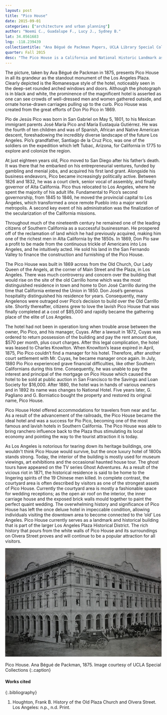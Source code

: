 ```yaml
---
layout: post
title: "Pico House"
date: 2015-09-01
categories: ["architecture and urban planning"]
author: "Noemi C., Guadalupe F., Lucy J., Sydney B."
lat: 34.0561683
lng: -118.239439
collectiontitle: "Ana Bégué de Packman Papers, UCLA Library Special Collections"
quarter: Fall 2015
desc: "The Pico House is a California and National Historic Landmark as it was the first, and at one point the most extravagant grand hotel in Southern California."
---
```

The picture, taken by Ava Bégué de Packman in 1875, presents Pico House in all its grandeur as the standout monument of the Los Angeles Plaza. Clearly depicted is the Romanesque style of the hotel, noticeably seen in the deep-set rounded arched windows and doors. Although the photograph is in black and white, the prominence of the magnificent hotel is asserted as one can see crowds of well-dressed men and women gathered outside, and ornate horse-drawn carriages pulling up to the curb. Pico House was created from the great efforts of Don Pío Pico in 1869.

Pío de Jesús Pico was born in San Gabriel on May 5, 1801, to his Mexican immigrant parents José María Pico and María Eustaquia Gutiérrez. He was the fourth of ten children and was of Spanish, African and Native American descent, foreshadowing the incredibly diverse landscape of the future Los Angeles. Pío’s grandfather, Santiago de la Cruz Pico, was one of the soldiers on the expedition which left Tubac, Arizona, for California in 1775 to explore and colonize the region.

At just eighteen years old, Pico moved to San Diego after his father’s death. It was there that he embarked on his entrepreneurial ventures, funded by gambling and menial jobs, and acquired his first land grant. Alongside his business endeavors, Pico became increasingly politically active. Between 1826 and 1832, he was a court clerk, senior vocal of assembly, and finally governor of Alta California. Pico thus relocated to Los Angeles, where he spent the majority of his adult life. Fundamental to Pico’s second governorship, from 1845 to 1846, he moved the provincial capital to Los Angeles, which transformed a once remote Pueblo into a major world metropolis. A second key event of his administration was the finalization of the secularization of the California missions.

Throughout much of the nineteenth century he remained one of the leading citizens of Southern California as a successful businessman. He prospered off of the reclamation of land which he had previously acquired, making him one of the richest men in Alta California by the 1850s. In 1869, Don Pío saw a profit to be made from the continuous trickle of Americans into Los Angeles, and he intuitively acted. He sold his land in the San Fernando Valley to finance the construction and furnishing of the Pico House.

The Pico House was built in 1869 across from the Old Church, Our Lady Queen of the Angels, at the corner of Main Street and the Plaza, in Los Angeles. There was much controversy and concern over the building that would rise on the site of the old Carrillo home which was the most distinguished residence in town and home to Don José Carrillo during the time that California entered the Union in 1850. Don José’s generous hospitality distinguished his residence for years. Consequently, many Angelenos were outraged over Pico’s decision to build over the Old Carrillo site. Shortly thereafter, citizens grew to love the lavish Pico House that was finally completed at a cost of $85,000 and rapidly became the gathering place of the elite of Los Angeles.

The hotel had not been in operation long when trouble arose between the owner, Pio Pico, and his manager, Cuyas. After a lawsuit in 1872, Cuyas was ordered to return possession of the building and pay the rent amount due, $570 per month, plus court charges. After this legal complication, the hotel was leased to Charles Knowlton. When Knowlton’s lease expired in April, 1875, Pio Pico couldn’t find a manager for his hotel. Therefore, after another court settlement with Mr. Cuyas, he became manager once again.  In July, 1880 Pio Pico experienced grave financial difficulties, like other Southern Californians during this time. Consequently, he was unable to pay the interest and principal of the mortgage on Pico House which caused the hotel to be sold at public auction in San Francisco to the Savings and Loan Society for $16,000. After 1880, the hotel was in hands of various owners and in 1892 its name was changes to National Hotel. Five years later, G. Pagliano and G. Borniatico bought the property and restored its original name, Pico House.

Pico House Hotel offered accommodations for travelers from near and far. As a result of the advancement of the railroads, the Pico House became the ideal hotel and was a success for Pio Pico, becoming one of the most famous and lavish hotels in Southern California. The Pico House was able to bring ranchero influence back to the Plaza thus stimulating its local economy and pointing the way to the tourist attraction it is today. 

As Los Angeles is notorious for tearing down its heritage buildings, one wouldn't think Pico House would survive, but the once luxury hotel of 1800s stands strong. Today, the interior of the building is mostly used for museum viewings, art exhibitions and the occasional haunted house tour. The ghost tours have appeared on the TV series Ghost Adventures. As a result of the vicious riot in 1871, the historical residence is said to be home to the lingering spirits of the 19 Chinese men killed. In complete contrast, the courtyard area is often described by visitors as one of the strongest assets of Pico House. Currently the courtyard area is mostly a fashionable space for wedding receptions; as the open air roof on the interior, the inner carriage house and the exposed brick walls mould together to paint the perfect quaint wedding. The overwhelming history and significance of Pico House has left the once deluxe hotel in impeccable condition, allowing individuals visiting the downtown area to become connected to the ‘old’ Los Angeles. Pico House currently serves as a landmark and historical building that is part of the larger Los Angeles Plaza Historical District. The rich history that pours from the white walls of Pico House and its surroundings on Olvera Street proves and will continue to be a popular attraction for all visitors.


![Photograph of a large building with a sign saying Pico House and people gathered outside.](images/picohouse.jpg)

Pico House. Ana Bégué de Packman, 1875. Image courtesy of UCLA Special Collections
   {:.caption}


#### Works cited

{:.bibliography}
1. Houghton, Frank B. History of the Old Plaza Church and Olvera Street. Los Angeles: n.p., n.d. Print.
